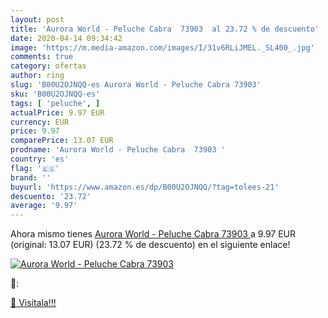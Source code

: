 ```yaml
---
layout: post
title: 'Aurora World - Peluche Cabra  73903  al 23.72 % de descuento'
date: 2020-04-14 09:34:42
image: 'https://m.media-amazon.com/images/I/31v6RLiJMEL._SL400_.jpg'
comments: true
category: ofertas
author: ring
slug: 'B00U2OJNQQ-es Aurora World - Peluche Cabra 73903'
sku: 'B00U2OJNQQ-es'
tags: [ 'peluche', ]
actualPrice: 9.97 EUR
currency: EUR
price: 9.97
comparePrice: 13.07 EUR
prodname: 'Aurora World - Peluche Cabra  73903 '
country: 'es'
flag: '🇪🇸'
brand: ''
buyurl: 'https://www.amazon.es/dp/B00U2OJNQQ/?tag=tolees-21'
descuento: '23.72'
average: '9.97'
---
```


Ahora mismo tienes [Aurora World - Peluche Cabra  73903 ](https://www.amazon.es/dp/B00U2OJNQQ/?tag=tolees-21) a 9.97 EUR (original: 13.07 EUR) (23.72 %  de descuento) en el siguiente enlace!

[![Aurora World - Peluche Cabra  73903 ](https://m.media-amazon.com/images/I/31v6RLiJMEL._SL400_.jpg)](https://www.amazon.es/dp/B00U2OJNQQ/?tag=tolees-21)

🔎:


[🛒 Visítala!!!](https://www.amazon.es/dp/B00U2OJNQQ/?tag=tolees-21)
